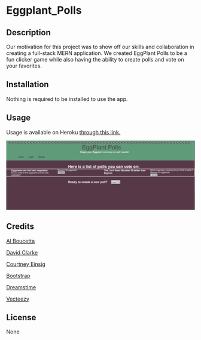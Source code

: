 # Eggplant_Polls

## Description
Our motivation for this project was to show off our skills and collaboration in creating a full-stack MERN application. We created EggPlant Polls  to be a fun clicker game while also having the ability to create polls and vote on your favorites. 

## Installation
Nothing is required to be installed to use the app. 

## Usage

Usage is available on Heroku [through this link.](https://mysterious-taiga-03256.herokuapp.com/)

![Screenshot of webpage](./screenshot.png)

## Credits

[Al Boucetta](https://github.com/albo1)

[David Clarke](https://github.com/dhclarke99)

[Courtney Einsig](https://github.com/CmEinsig)

[Bootstrap](https://getbootstrap.com/) 

[Dreamstime](https://www.dreamstime.com/different-vegetable-nightshade-plants-pepper-tomato-potato-eggplant-crop-general-view-plant-root-system-isolated-image167409577)

[Vecteezy](https://www.vecteezy.com/vector-art/605178-wooden-board-with-eggplants)

## License

None
